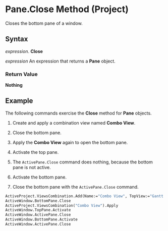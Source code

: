 
# Pane.Close Method (Project)

Closes the bottom pane of a window.


## Syntax

 _expression_. **Close**

 _expression_ An expression that returns a **Pane** object.


### Return Value

 **Nothing**


## Example

The following commands exercise the  **Close** method for **Pane** objects.


1. Create and apply a combination view named  **Combo View**.
    
2. Close the bottom pane.
    
3. Apply the  **Combo View** again to open the bottom pane.
    
4. Activate the top pane.
    
5. The  `ActivePane.Close` command does nothing, because the bottom pane is not active.
    
6. Activate the bottom pane.
    
7. Close the bottom pane with the  `ActivePane.Close` command.
    





```vb
ActiveProject.ViewsCombination.Add(Name:="Combo View", TopView:="Gantt Chart", BottomView:="Resource Sheet").Apply 
ActiveWindow.BottomPane.Close 
ActiveProject.ViewsCombination("Combo View").Apply 
ActiveWindow.TopPane.Activate 
ActiveWindow.ActivePane.Close 
ActiveWindow.BottomPane.Activate 
ActiveWindow.ActivePane.Close
```

